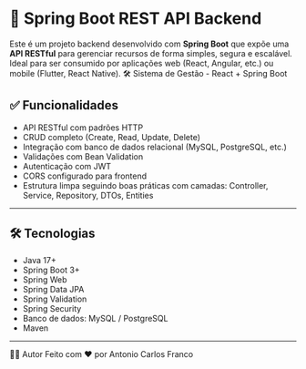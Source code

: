 # 🚀 Spring Boot REST API Backend

Este é um projeto backend desenvolvido com **Spring Boot** que expõe uma **API RESTful** para gerenciar recursos de forma simples, segura e escalável. Ideal para ser consumido por aplicações web (React, Angular, etc.) ou mobile (Flutter, React Native).
🛠️ Sistema de Gestão - React + Spring Boot

## ✅ Funcionalidades

- API RESTful com padrões HTTP
- CRUD completo (Create, Read, Update, Delete)
- Integração com banco de dados relacional (MySQL, PostgreSQL, etc.)
- Validações com Bean Validation
- Autenticação com JWT
- CORS configurado para frontend
- Estrutura limpa seguindo boas práticas com camadas: Controller, Service, Repository, DTOs, Entities

---

## 🛠️ Tecnologias

- Java 17+
- Spring Boot 3+
- Spring Web
- Spring Data JPA
- Spring Validation
- Spring Security
- Banco de dados: MySQL / PostgreSQL
- Maven

---



👨‍💻 Autor
Feito com ❤️ por Antonio Carlos Franco